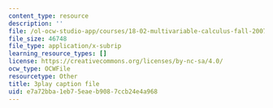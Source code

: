 ```yaml
---
content_type: resource
description: ''
file: /ol-ocw-studio-app/courses/18-02-multivariable-calculus-fall-2007/e7a72bba1eb75eaeb9087ccb24e4a968_15HVevXRsBA.vtt
file_size: 46748
file_type: application/x-subrip
learning_resource_types: []
license: https://creativecommons.org/licenses/by-nc-sa/4.0/
ocw_type: OCWFile
resourcetype: Other
title: 3play caption file
uid: e7a72bba-1eb7-5eae-b908-7ccb24e4a968
---
```

